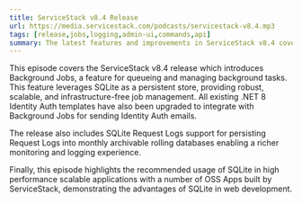 ```yaml
---
title: ServiceStack v8.4 Release
url: https://media.servicestack.com/podcasts/servicestack-v8.4.mp3
tags: [release,jobs,logging,admin-ui,commands,api]
summary: The latest features and improvements in ServiceStack v8.4 covering Background Jobs, SQLite Request Logs, Scalable SQLite Apps and more!
---
```


This episode covers the ServiceStack v8.4 release which introduces Background Jobs, 
a feature for queueing and managing background tasks. This feature leverages SQLite as a 
persistent store, providing robust, scalable, and infrastructure-free job management.
All existing .NET 8 Identity Auth templates have also been upgraded to integrate with 
Background Jobs for sending Identity Auth emails. 

The release also includes SQLite Request Logs support for persisting Request Logs into monthly
archivable rolling databases enabling a richer monitoring and logging experience. 

Finally, this episode highlights the recommended usage of SQLite in high performance scalable
applications with a number of OSS Apps built by ServiceStack, demonstrating the 
advantages of SQLite in web development.